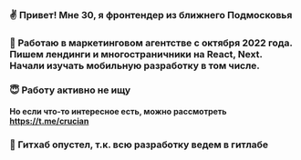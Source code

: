 ### ✌ Привет! Мне 30, я фронтендер из ближнего Подмосковья
### 🤪 Работаю в маркетинговом агентстве с октября 2022 года. Пишем лендинги и многостраничники на React, Next. Начали изучать мобильную разработку в том числе.
### 😇 Работу активно не ищу
#### Но если что-то интересное есть, можно рассмотреть https://t.me/crucian
### 👀 Гитхаб опустел, т.к. всю разработку ведем в гитлабе
